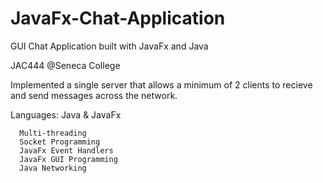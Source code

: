 # JavaFx-Chat-Application
GUI Chat Application built with JavaFx and Java 

JAC444 @Seneca College

Implemented a single server that allows a minimum of 2 clients to recieve and send messages across the network. 

Languages: Java & JavaFx

      Multi-threading
      Socket Programming
      JavaFx Event Handlers
      JavaFx GUI Programming
      Java Networking

